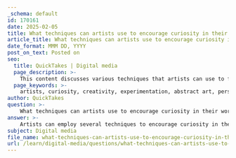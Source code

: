 ```yaml
---
_schema: default
id: 170161
date: 2025-02-05
title: What techniques can artists use to encourage curiosity in their work?
article_title: What techniques can artists use to encourage curiosity in their work?
date_format: MMM DD, YYYY
post_on_text: Posted on
seo:
  title: QuickTakes | Digital media
  page_description: >-
    This content discusses various techniques that artists can use to foster curiosity in their work, including engaging with the world, embracing experimentation, and rediscovering childhood wonder.
  page_keywords: >-
    artists, curiosity, creativity, experimentation, abstract art, personal interests, mistakes, childhood curiosity, unique perspective, engagement, artistic techniques
author: QuickTakes
question: >-
    What techniques can artists use to encourage curiosity in their work?
answer: >-
    Artists can employ several techniques to encourage curiosity in their work, which can lead to greater creativity and innovation. Here are some effective methods:\n\n1. **Engage with the World**: Artists should actively observe their surroundings and engage with various subjects. This can involve drawing inspiration from everyday objects, experiences, or even interactions with people. By infusing their art with elements from the world around them, artists can create a sense of wonder and exploration.\n\n2. **Experimentation**: Embracing experimentation is crucial. Artists can try out different techniques, such as mixing colors on wet surfaces to see how they interact, or layering colors to create depth. This experimentation can lead to unexpected results and unique palettes that resonate with their artistic voice.\n\n3. **Abstract Creation**: Allowing oneself to create abstract works without a specific subject in mind can free artists from the constraints of realism. This approach encourages personal expression and can lead to new discoveries in their artistic process.\n\n4. **Study and Adaptation**: Analyzing the work of admired artists can provide valuable insights. By replicating their techniques and styles as a learning exercise, artists can then adapt what they learn to develop their own unique style.\n\n5. **Embrace Mistakes**: Viewing mistakes as opportunities for growth can foster a more curious mindset. Experimenting and making errors can lead to new discoveries and innovative approaches in art.\n\n6. **Combine Personal Interests**: Artists can explore the intersection of their personal obsessions and artistic skills. For instance, Aya Kakeda's work on "ToTai Island" showcases how combining personal interests with artistic techniques can create a platform for unique expression.\n\n7. **Rediscover Childhood Curiosity**: Artists can benefit from reconnecting with the sense of wonder they had as children. This rediscovery can lead to a more authentic artistic voice and a unique perspective on the world.\n\n8. **Create a Personal World**: Developing a unique artistic world or viewpoint is essential. Artists like Julie Murphy, who created the "Undiscovered Species" series, exemplify how a distinct artistic perspective can captivate audiences and encourage curiosity.\n\nBy incorporating these techniques, artists can cultivate a sense of curiosity that not only enriches their work but also engages their audience in meaningful ways.
subject: Digital media
file_name: what-techniques-can-artists-use-to-encourage-curiosity-in-their-work.md
url: /learn/digital-media/questions/what-techniques-can-artists-use-to-encourage-curiosity-in-their-work
---
```


&nbsp;